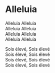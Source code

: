 # Alleluia
 
Alleluia Alleluia  
Alleluia Alleluia  
Alleluia Alleluia  
Alleluia Alleluia  

Sois élevé, Sois élevé  
Sois élevé, Sois élevé  
Sois élevé, Sois élevé  
Sois élevé, Sois élevé  
